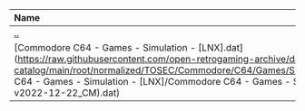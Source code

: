 |Name|Size|
|:---|---:|
|[..](../index.html)|DIR|
|[Commodore C64 - Games - Simulation - [LNX].dat](https://raw.githubusercontent.com/open-retrogaming-archive/dat-catalog/main/root/normalized/TOSEC/Commodore/C64/Games/Simulation/[LNX]/Commodore C64 - Games - Simulation - [LNX]/Commodore C64 - Games - Simulation - [LNX] (TOSEC-v2022-12-22_CM).dat)|10270|
